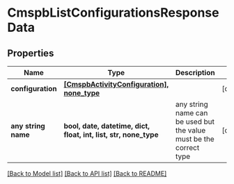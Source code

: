 # CmspbListConfigurationsResponseData


## Properties
Name | Type | Description | Notes
------------ | ------------- | ------------- | -------------
**configuration** | [**[CmspbActivityConfiguration], none_type**](CmspbActivityConfiguration.md) |  | [optional] 
**any string name** | **bool, date, datetime, dict, float, int, list, str, none_type** | any string name can be used but the value must be the correct type | [optional]

[[Back to Model list]](../README.md#documentation-for-models) [[Back to API list]](../README.md#documentation-for-api-endpoints) [[Back to README]](../README.md)


